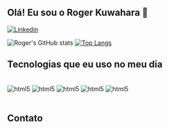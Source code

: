 ## Olá! Eu sou o Roger Kuwahara 👋

[![Linkedin](https://img.shields.io/badge/LinkedIn-0077B5?style=for-the-badge&logo=linkedin&logoColor=white)](https://www.linkedin.com/in/rogerhideki/)


![Roger's GitHub stats](https://github-readme-stats.vercel.app/api?username=RogerKuwahara&show_icons=true&theme=radical)
[![Top Langs](https://github-readme-stats.vercel.app/api/top-langs/?username=RogerKUwahara)](https://github.com/RogerKuwahara/github-readme-stats)

## Tecnologias que eu uso no meu dia

<div style="display: inline_block"><br/>
  <img align="center" alt="html5"src="https://img.shields.io/badge/HTML5-E34F26?style=for-the-badge&logo=html5&logoColor=white"/>
  <img align="center" alt="html5"src="https://img.shields.io/badge/CSS3-1572B6?style=for-the-badge&logo=css3&logoColor=white"/>
  <img align="center" alt="html5"src="https://img.shields.io/badge/JavaScript-323330?style=for-the-badge&logo=javascript&logoColor=F7DF1E"/>
  <img align="center" alt="html5"src="https://img.shields.io/badge/Python-14354C?style=for-the-badge&logo=python&logoColor=white"/>
  <img align="center" alt="html5"src="https://img.shields.io/badge/PHP-777BB4?style=for-the-badge&logo=php&logoColor=white"/>
</div></br>

## Contato
